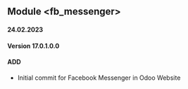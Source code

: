 ## Module <fb_messenger>

#### 24.02.2023
#### Version 17.0.1.0.0
#### ADD

- Initial commit for Facebook Messenger in Odoo Website